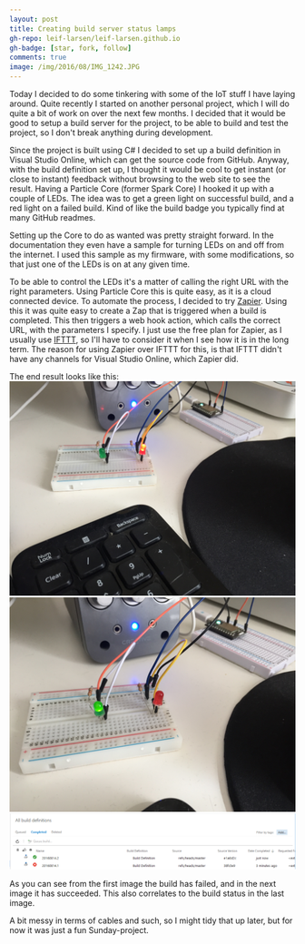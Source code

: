 ```yaml
---
layout: post
title: Creating build server status lamps
gh-repo: leif-larsen/leif-larsen.github.io
gh-badge: [star, fork, follow]
comments: true
image: /img/2016/08/IMG_1242.JPG
---
```

    
Today I decided to do some tinkering with some of the IoT stuff I have laying around. Quite recently I started on another personal project, which I will do quite a bit of work on over the next few months. I decided that it would be good to setup a build server for the project, to be able to build and test the project, so I don't break anything during development. 

Since the project is built using C# I decided to set up a build definition in Visual Studio Online, which can get the source code from GitHub. Anyway, with the build definition set up, I thought it would be cool to get instant (or close to instant) feedback without browsing to the web site to see the result. Having a Particle Core (former Spark Core) I hooked it up with a couple of LEDs. The idea was to get a green light on successful build, and a red light on a failed build. Kind of like the build badge you typically find at many GitHub readmes. 

Setting up the Core to do as wanted was pretty straight forward. In the documentation they even have a sample for turning LEDs on and off from the internet. I used this sample as my firmware, with some modifications, so that just one of the LEDs is on at any given time. 

To be able to control the LEDs it's a matter of calling the right URL with the right parameters. Using Particle Core this is quite easy, as it is a cloud connected device. To automate the process, I decided to try <a href="https://zapier.com" target="_blank">Zapier</a>. Using this it was quite easy to create a Zap that is triggered when a build is completed. This then triggers a web hook action, which calls the correct URL, with the parameters I specify. I just use the free plan for Zapier, as I usually use <a href="https://ifttt.com/" target="_blank">IFTTT</a>, so I'll have to consider it when I see how it is in the long term. The reason for using Zapier over IFTTT for this, is that IFTTT didn't have any channels for Visual Studio Online, which Zapier did.

The end result looks like this:
![Failing build](/img/2016/08/IMG_1241.JPG)
![Successful build](/img/2016/08/IMG_1242-1.JPG)
![Build status](/img/2016/08/SucceededBuild.PNG)

As you can see from the first image the build has failed, and in the next image it has succeeded. This also correlates to the build status in the last image. 

A bit messy in terms of cables and such, so I might tidy that up later, but for now it was just a fun Sunday-project.